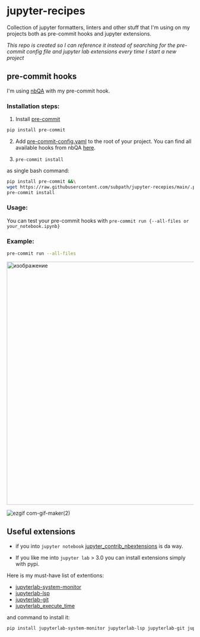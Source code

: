 # jupyter-recipes

Collection of jupyter formatters, linters and other stuff that I'm using on my projects both as pre-commit hooks and jupyter extensions.

*This repo is created so I can reference it instead of searching for the pre-commit config file and jupyter lab extensions every time I start a new project*

## pre-commit hooks 

I'm using [nbQA](https://github.com/nbQA-dev/nbQA) with my pre-commit hook. 

### Installation steps:
1. Install [pre-commit](https://pre-commit.com/) 
```bash
pip install pre-commit
```
2. Add [pre-commit-config.yaml](.pre-commit-config.yaml) to the root of your project. You can find all available hooks from nbQA [here](https://github.com/nbQA-dev/nbQA/blob/master/.pre-commit-hooks.yaml). 

3. `pre-commit install`

as single bash command: 
```bash
pip install pre-commit &&\
wget https://raw.githubusercontent.com/subpath/jupyter-recepies/main/.pre-commit-config.yaml &&\
pre-commit install
```

### Usage:
You can test your pre-commit hooks with `pre-commit run {--all-files or your_notebook.ipynb}`

### Example:
```bash
pre-commit run --all-files
```

<img width="655" alt="изображение" src="https://user-images.githubusercontent.com/11722602/148508136-2c4e5d62-11a0-483e-9e07-9507cd4e762d.png">

![ezgif com-gif-maker(2)](https://user-images.githubusercontent.com/11722602/148512481-8ee132bd-9c1d-4413-9bfd-7512bcb5da96.gif)


## Useful extensions

* if you into `jupyter notebook` [jupyter_contrib_nbextensions](https://github.com/ipython-contrib/jupyter_contrib_nbextensions) is da way.

* If you like me into `jupyter lab` > 3.0 you can install extensions simply with pypi.

Here is my must-have list of extentions:
* [jupyterlab-system-monitor](https://github.com/jtpio/jupyterlab-system-monitor)
* [jupyterlab-lsp](https://github.com/jupyter-lsp/jupyterlab-lsp)
* [jupyterlab-git](https://github.com/jupyterlab/jupyterlab-git)
* [jupyterlab_execute_time](https://github.com/deshaw/jupyterlab-execute-time)

and command to install it:
```bash
pip install jupyterlab-system-monitor jupyterlab-lsp jupyterlab-git jupyterlab_execute_time
```
